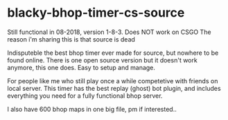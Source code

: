 # blacky-bhop-timer-cs-source

Still functional in 08-2018, version 1-8-3.
Does NOT work on CSGO
The reason i'm sharing this is that source is dead 

Indisputeble the best bhop timer ever made for source, but nowhere to be found online.
There is one open source version but it doesn't work anymore, this one does. Easy to setup and manage.

For people like me who still play once a while competetive with friends on local server.
This timer has the best replay (ghost) bot plugin, and includes everything you need for a fully functional bhop server.

I also have 600 bhop maps in one big file, pm if interested..


